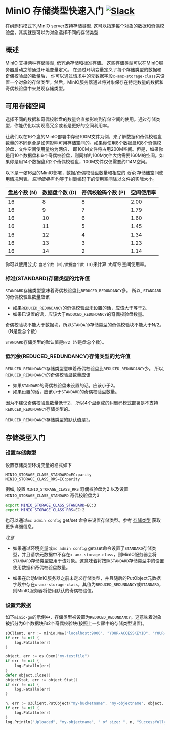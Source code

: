 # MinIO 存储类型快速入门 [![Slack](https://slack.min.io/slack?type=svg)](https://slack.min.io)

在纠删码模式下,MinIO server支持存储类型. 这可以指定每个对象的数据和奇偶校验盘，其实就是可以为对象选择不同的存储类型.

## 概述

MinIO 支持两种存储类型, 低冗余存储和标准存储。 这些存储类型可以在MinIO服务器启动之前通过环境变量定义。 在通过环境变量定义了每个存储类型的数据和奇偶校验盘的数量后，
你可以通过请求中的元数据字段`x-amz-storage-class`来设置一个对象的存储类型。然后，MinIO服务器通过将对象保存在特定数量的数据和奇偶校验盘中来兑现存储类型。

## 可用存储空间

选择不同的数据和奇偶校验盘的数量会直接影响到存储空间的使用。通过存储类型，你能优化以实现高冗余或者是更好的空间利用率。

让我们以在16个盘的MinIO部署中存储100M文件为例，来了解数据和奇偶校验盘数量的不同组合是如何影响可用存储空间的。如果你使用8个数据盘和8个奇偶校验盘，文件空间使用量约为两倍，
即100M文件将占用200M空间。但是，如果你是用10个数据盘和6个奇偶校验盘，则同样的100M文件大约需要160M的空间。如果你是用14个数据盘和2个奇偶校验盘，100M文件仅仅需要约114M空间。

以下是一张16盘的MinIO部署，数据/奇偶校验盘数量和相应的 _近似_ 存储储空间使用情况列表。_空间使用率_ 约等于纠删编码下的使用空间除以文件的实际大小。

|    盘总个数 (N)   |   数据盘个数 (D)  |  奇偶校验码个数 (P) |      空间使用率      |
|------------------|-----------------|-------------------|---------------------|
|               16 |               8 |                 8 |                2.00 |
|               16 |               9 |                 7 |                1.79 |
|               16 |              10 |                 6 |                1.60 |
|               16 |              11 |                 5 |                1.45 |
|               16 |              12 |                 4 |                1.34 |
|               16 |              13 |                 3 |                1.23 |
|               16 |              14 |                 2 |                1.14 |

你可以使用公式: `盘总个数 (N)/数据盘个数 (D)`来计算 _大概的_ 空间使用率。

### 标准(STANDARD)存储类型的允许值

`STANDARD`存储类型意味着奇偶校验盘比`REDUCED_REDUNDANCY`多。 所以, `STANDARD`的奇偶校验盘数量应该

- 如果`REDUCED_REDUNDANCY`的奇偶校验盘未设置的话，应该大于等于2。
- 如果已设置的话，应该大于`REDUCED_REDUNDANCY`的奇偶校验盘数量。

奇偶校验块不能大于数据块，所以`STANDARD`存储类型的奇偶校验块不能大于N/2。（N是盘总个数）

`STANDARD`存储类型的默认值是`N/2`（N是盘总个数）。

### 低冗余(REDUCED_REDUNDANCY)存储类型的允许值

`REDUCED_REDUNDANCY`存储类型意味着奇偶校验盘比`REDUCED_REDUNDANCY`少。 所以, `REDUCED_REDUNDANCY`的奇偶校验盘数量应该

- 如果`STANDARD`的奇偶校验盘未设置的话，应该小于2。
- 如果设置的话，应该小于`STANDARD`的奇偶校验盘数量。

因为不建议奇偶校验盘数量低于2， 所以4个盘组成的纠删码模式部署是不支持`REDUCED_REDUNDANCY`存储类型的。

`REDUCED_REDUNDANCY`存储类型的默认值是`2`。

## 存储类型入门

### 设置存储类型

设置存储类型环境变量的格式如下

`MINIO_STORAGE_CLASS_STANDARD=EC:parity`
`MINIO_STORAGE_CLASS_RRS=EC:parity`

例如, 设置 `MINIO_STORAGE_CLASS_RRS` 奇偶校验盘为2 以及设置 `MINIO_STORAGE_CLASS_STANDARD` 奇偶校验盘为3

```sh
export MINIO_STORAGE_CLASS_STANDARD=EC:3
export MINIO_STORAGE_CLASS_RRS=EC:2
```

也可以通过`mc admin config` get/set 命令来设置存储类型。参考 [存储类型](https://github.com/cdbarbosa/clone/tree/master/docs/zh_CN/config#存储类型) 获取更多详细信息。


*注意*

- 如果通过环境变量或`mc admin config` get/set命令设置了`STANDARD`存储类型，并且请求元数据中不存在`x-amz-storage-class`，则MinIO服务器会将`STANDARD`存储类型应用于该对象。这意味着将按照`STANDARD`存储类型中的设置使用数据和奇偶校验盘数量。

- 如果在启动MinIO服务器之前未定义存储类型，并且随后的PutObject元数据字段中存在`x-amz-storage-class`，其值为`REDUCED_REDUNDANCY`或`STANDARD`，则MinIO服务器将使用默认的奇偶校验值。

### 设置元数据

如下`minio-go`的示例中，存储类型被设置为`REDUCED_REDUNDANCY`。这意味着对象被拆分为6个数据块和2个奇偶校验块(按照上一步骤中的存储类型设置)。

```go
s3Client, err := minio.New("localhost:9000", "YOUR-ACCESSKEYID", "YOUR-SECRETACCESSKEY", true)
if err != nil {
	log.Fatalln(err)
}

object, err := os.Open("my-testfile")
if err != nil {
	log.Fatalln(err)
}
defer object.Close()
objectStat, err := object.Stat()
if err != nil {
	log.Fatalln(err)
}

n, err := s3Client.PutObject("my-bucketname", "my-objectname", object, objectStat.Size(), minio.PutObjectOptions{ContentType: "application/octet-stream", StorageClass: "REDUCED_REDUNDANCY"})
if err != nil {
	log.Fatalln(err)
}
log.Println("Uploaded", "my-objectname", " of size: ", n, "Successfully.")
```
